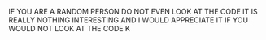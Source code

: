 IF YOU ARE A RANDOM PERSON DO NOT EVEN LOOK AT THE CODE IT IS REALLY NOTHING INTERESTING AND I WOULD APPRECIATE IT IF YOU WOULD NOT LOOK AT THE CODE K
